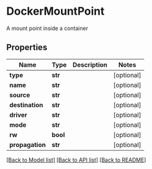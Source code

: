 # DockerMountPoint

A mount point inside a container
## Properties
Name | Type | Description | Notes
------------ | ------------- | ------------- | -------------
**type** | **str** |  | [optional] 
**name** | **str** |  | [optional] 
**source** | **str** |  | [optional] 
**destination** | **str** |  | [optional] 
**driver** | **str** |  | [optional] 
**mode** | **str** |  | [optional] 
**rw** | **bool** |  | [optional] 
**propagation** | **str** |  | [optional] 

[[Back to Model list]](../README.md#documentation-for-models) [[Back to API list]](../README.md#documentation-for-api-endpoints) [[Back to README]](../README.md)


